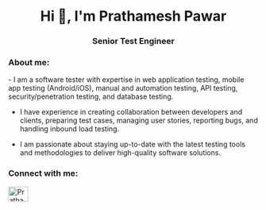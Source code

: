 <h1 align="center">Hi 👋, I'm Prathamesh Pawar</h1>
<h3 align="center">Senior Test Engineer</h3>

<h3 align="left">About me:</h3>
- I am a software tester with expertise in web application testing, mobile app testing (Android/iOS), manual and automation testing, API testing, security/penetration testing, and database testing.

- I have experience in creating collaboration between developers and clients, preparing test cases, managing user stories, reporting bugs, and handling inbound load testing.

- I am passionate about staying up-to-date with the latest testing tools and methodologies to deliver high-quality software solutions.

<h3 align="left">Connect with me:</h3>
<a href="https://www.linkedin.com/in/prathamesh-pawar-sdet/" target="blank"><img align="center" src="https://cdn.jsdelivr.net/npm/simple-icons@3.0.1/icons/linkedin.svg" alt="PrathameshPawar-SDET" height="30" width="40" /></a>

